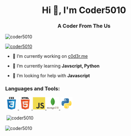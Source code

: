 <h1 align="center">Hi 👋, I'm Coder5010</h1>
<h3 align="center">A Coder From The Us</h3>

<p align="left"> <img src="https://komarev.com/ghpvc/?username=coder5010&label=Profile%20views&color=0e75b6&style=flat" alt="coder5010" /> </p>

<p align="left"> <a href="https://github.com/ryo-ma/github-profile-trophy"><img src="https://github-profile-trophy.vercel.app/?username=coder5010" alt="coder5010" /></a> </p>

- 🔭 I’m currently working on [c0d3r.me](https://github.com/Coder5010/c0d3r.me)

- 🌱 I’m currently learning **Javscript, Python**

- 🤝 I’m looking for help with **Javascript**


<h3 align="left">Languages and Tools:</h3>
<p align="left"> <a href="https://www.w3schools.com/css/" target="_blank"> <img src="https://raw.githubusercontent.com/devicons/devicon/master/icons/css3/css3-original-wordmark.svg" alt="css3" width="40" height="40"/> </a> <a href="https://www.w3.org/html/" target="_blank"> <img src="https://raw.githubusercontent.com/devicons/devicon/master/icons/html5/html5-original-wordmark.svg" alt="html5" width="40" height="40"/> </a> <a href="https://developer.mozilla.org/en-US/docs/Web/JavaScript" target="_blank"> <img src="https://raw.githubusercontent.com/devicons/devicon/master/icons/javascript/javascript-original.svg" alt="javascript" width="40" height="40"/> </a> <a href="https://www.mongodb.com/" target="_blank"> <img src="https://raw.githubusercontent.com/devicons/devicon/master/icons/mongodb/mongodb-original-wordmark.svg" alt="mongodb" width="40" height="40"/> </a> <a href="https://www.python.org" target="_blank"> <img src="https://raw.githubusercontent.com/devicons/devicon/master/icons/python/python-original.svg" alt="python" width="40" height="40"/> </a> </p>

<p>&nbsp;<img align="center" src="https://github-readme-stats.vercel.app/api?username=coder5010&show_icons=true&locale=en" alt="coder5010" /></p>

<p><img align="center" src="https://github-readme-streak-stats.herokuapp.com/?user=coder5010&" alt="coder5010" /></p>
